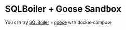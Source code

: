 # SQLBoiler + Goose Sandbox
You can try [SQLBoiler](https://github.com/volatiletech/sqlboiler) + [goose](https://bitbucket.org/liamstask/goose) with docker-compose
